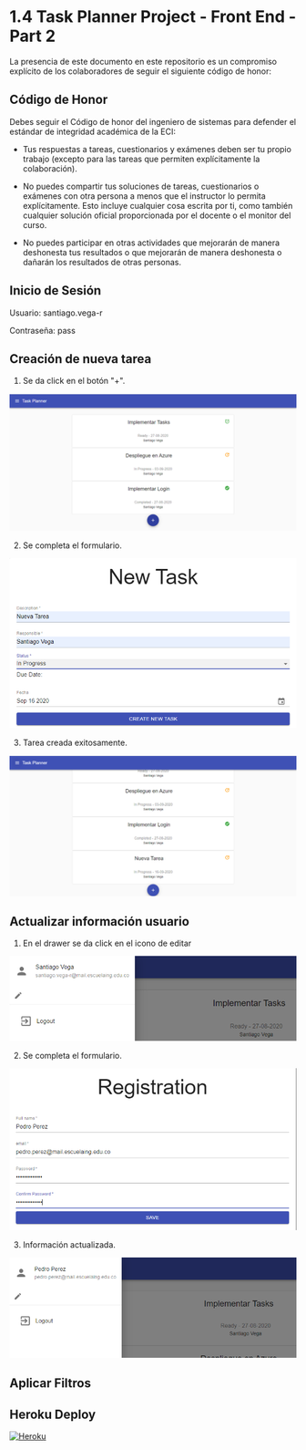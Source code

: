 # 1.4 Task Planner Project - Front End - Part 2

La presencia de este documento en este repositorio es un compromiso explícito de los colaboradores de seguir el siguiente código de honor:

Código de Honor
------
Debes seguir el Código de honor del ingeniero de sistemas para defender el estándar de integridad académica de la ECI:

- Tus respuestas a tareas, cuestionarios y exámenes deben ser tu propio trabajo (excepto para las tareas que permiten explícitamente la colaboración).

- No puedes compartir tus soluciones de tareas, cuestionarios o exámenes con otra persona a menos que el instructor lo permita explícitamente. Esto incluye cualquier cosa escrita por ti, como también cualquier solución oficial proporcionada por el docente o el monitor del curso.

- No puedes participar en otras actividades que mejorarán de manera deshonesta tus resultados o que mejorarán de manera deshonesta o dañarán los resultados de otras personas.
## Inicio de Sesión

Usuario: santiago.vega-r

Contraseña: pass


## Creación de nueva tarea

1. Se da click en el botón "+".

![alt text](img/1.1.PNG)

2. Se completa el formulario.

![alt text](img/1.2.PNG)

3. Tarea creada exitosamente.

![alt text](img/1.3.PNG)

## Actualizar información usuario

1. En el drawer se da click en el icono de editar

![alt text](img/2.1.PNG)

2. Se completa el formulario.

![alt text](img/2.2.PNG)

3. Información actualizada.

![alt text](img/2.3.PNG)


## Aplicar Filtros




## Heroku Deploy

[![Heroku](https://camo.githubusercontent.com/be46aee4f8d55e322c3e7db60ea23a4deb5427c9/68747470733a2f2f6865726f6b752d62616467652e6865726f6b756170702e636f6d2f3f6170703d6865726f6b752d6261646765)](https://ancient-temple-53803.herokuapp.com/)
